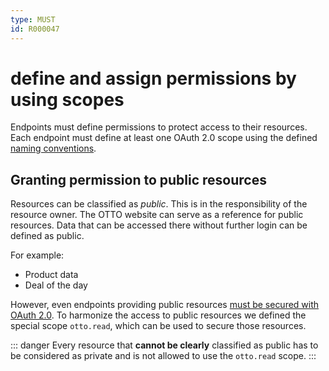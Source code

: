 ```yaml
---
type: MUST
id: R000047
---
```


# define and assign permissions by using scopes

Endpoints must define permissions to protect access to their resources.
Each endpoint must define at least one OAuth 2.0 scope using the defined [naming conventions](./guidelines/020_guidelines/020_authorization/2020_shoud-adhere-to-scope-naming-conventions.md).

## Granting permission to public resources

Resources can be classified as _public_.
This is in the responsibility of the resource owner.
The OTTO website can serve as a reference for public resources.
Data that can be accessed there without further login can be defined as public.

For example:

- Product data
- Deal of the day

However, even endpoints providing public resources [must be secured with OAuth 2.0](./guidelines/020_guidelines/020_authorization/1010_must-secure-endpoints-with-oauth2.md).
To harmonize the access to public resources we defined the special scope `otto.read`, which can be used to secure those resources.

::: danger
Every resource that **cannot be clearly** classified as public has to be considered as private and is not allowed to use the `otto.read` scope.
:::
